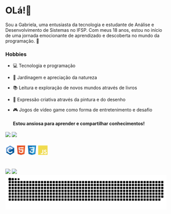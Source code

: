 # OLá!👋

Sou a Gabriela, uma entusiasta da tecnologia e estudante de Análise e Desenvolvimento de Sistemas no IFSP. Com meus 18 anos, estou no início de uma jornada emocionante de aprendizado e descoberta no mundo da programação. 🚀

### Hobbies

- 💻 Tecnologia e programação
- 🌱 Jardinagem e apreciação da natureza
- 📚 Leitura e exploração de novos mundos através de livros 
- 🎨 Expressão criativa através da pintura e do desenho 
- 🎮 Jogos de vídeo game como forma de entretenimento e desafio

  #### Estou ansiosa para aprender e compartilhar conhecimentos!
  

<div>
<img height="150em" src="https://github-readme-stats.vercel.app/api?username=gabivsv&bg_color=30,e91e63,2ecc71&title_color=fff&text_color=fff&include_all_commits=true&count_private=true"/>
<img height="150em" src="https://github-readme-stats.vercel.app/api/top-langs/?username=gabivsv&layout=pie&langs_count-16&bg_color=30,2ecc71,e91e63&title_color=fff&text_color=fff"/>
</div>

###

<div>
<img height="30em" src="https://raw.githubusercontent.com/devicons/devicon/master/icons/c/c-original.svg">  
<img height="30em" src="https://raw.githubusercontent.com/devicons/devicon/master/icons/html5/html5-original.svg"/>
<img height="30em" src="https://raw.githubusercontent.com/devicons/devicon/master/icons/css3/css3-original.svg"/>
<img height="30em" src="https://raw.githubusercontent.com/devicons/devicon/master/icons/javascript/javascript-plain.svg">
</div>

#

<div>
<a href ="mailto:contatogabrielavieirasv@gmail.com"><img height="25em" src="https://img.shields.io/badge/-Gmail-D14836?style=for-the-badge&logo=gmail&logoColor=white" target="_blank" ></a>
<a href="https://www.linkedin.com/in/gabriela-vieira-27888b298/" target="_blank"><img height="25em" src="https://img.shields.io/badge/-LinkedIn-0077B5?style=for-the badge&logo=linkedin&logoColor=white" target="_blank"></a> 
</div>
<picture>
  <source media="(prefers-color-scheme: dark)" srcset="https://raw.githubusercontent.com/gabivsv/gabivsv/output/github-contribution-grid-snake-dark.svg">
  <source media="(prefers-color-scheme: light)" srcset="https://raw.githubusercontent.com/gabivsv/gabivsv/output/github-contribution-grid-snake.svg">
  <img alt="github contribution grid snake animation" src="https://raw.githubusercontent.com/gabivsv/gabivsv/output/github-contribution-grid-snake.svg">
</picture>


